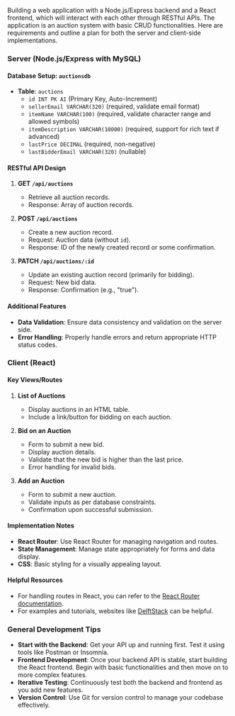 Building a web application with a Node.js/Express backend and a React frontend, which will interact with each other through RESTful APIs. The application is an auction system with basic CRUD functionalities. Here are requirements and outline a plan for both the server and client-side implementations.

### Server (Node.js/Express with MySQL)

#### Database Setup: `auctionsdb`
- **Table**: `auctions`
  - `id INT PK AI` (Primary Key, Auto-Increment)
  - `sellerEmail VARCHAR(320)` (required, validate email format)
  - `itemName VARCHAR(100)` (required, validate character range and allowed symbols)
  - `itemDescription VARCHAR(10000)` (required, support for rich text if advanced)
  - `lastPrice DECIMAL` (required, non-negative)
  - `lastBidderEmail VARCHAR(320)` (nullable)

#### RESTful API Design
1. **GET `/api/auctions`**
   - Retrieve all auction records.
   - Response: Array of auction records.

2. **POST `/api/auctions`**
   - Create a new auction record.
   - Request: Auction data (without `id`).
   - Response: ID of the newly created record or some confirmation.

3. **PATCH `/api/auctions/:id`**
   - Update an existing auction record (primarily for bidding).
   - Request: New bid data.
   - Response: Confirmation (e.g., "true").

#### Additional Features
- **Data Validation**: Ensure data consistency and validation on the server side.
- **Error Handling**: Properly handle errors and return appropriate HTTP status codes.

### Client (React)

#### Key Views/Routes
1. **List of Auctions**
   - Display auctions in an HTML table.
   - Include a link/button for bidding on each auction.

2. **Bid on an Auction**
   - Form to submit a new bid.
   - Display auction details.
   - Validate that the new bid is higher than the last price.
   - Error handling for invalid bids.

3. **Add an Auction**
   - Form to submit a new auction.
   - Validate inputs as per database constraints.
   - Confirmation upon successful submission.

#### Implementation Notes
- **React Router**: Use React Router for managing navigation and routes.
- **State Management**: Manage state appropriately for forms and data display.
- **CSS**: Basic styling for a visually appealing layout.

#### Helpful Resources
- For handling routes in React, you can refer to the [React Router documentation](https://reactrouter.com/).
- For examples and tutorials, websites like [DelftStack](https://www.delftstack.com/howto/react/react-router-params/) can be helpful.

### General Development Tips
- **Start with the Backend**: Get your API up and running first. Test it using tools like Postman or Insomnia.
- **Frontend Development**: Once your backend API is stable, start building the React frontend. Begin with basic functionalities and then move on to more complex features.
- **Iterative Testing**: Continuously test both the backend and frontend as you add new features.
- **Version Control**: Use Git for version control to manage your codebase effectively.
